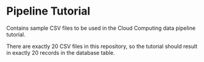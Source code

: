 # Pipeline Tutorial
Contains sample CSV files to be used in the Cloud Computing data pipeline tutorial.

There are exactly 20 CSV files in this repository, so the tutorial should result in exactly 20 records in the database table.